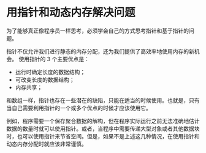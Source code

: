 # 用指针和动态内存解决问题

为了能够真正像程序员一样思考，必须学会自己的方式思考指针和基于指针的问题。

指针不仅允许我们进行静态的内存分配，还为我们提供了高效率地使用内存的新机会。
使用指针的 3 个主要优点是：

- 运行时确定长度的数据结构；
- 可改变长度的数据结构；
- 内存共享；

和数组一样，指针也存在一些潜在的缺陷，只能在适当的时候使用。也就是，只有当自己需要利用指针的一个或多个优点的时候才应该使用它。

例如，程序需要一个保存聚合数据的解构，但在程序实际运行之前无法准确地估计数据的数量时就可以使用指针。或者，当程序中需要传递大型对象或者其他数据块时，也可以使用指针来节省空间。但是，如果不是上述这几种情况，在使用指针和动态内存分配时就应该非常谨慎。
